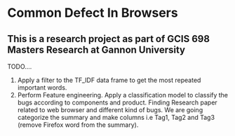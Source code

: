 # Common Defect In Browsers
## This is a research project as part of GCIS 698 Masters Research at Gannon University

TODO....

1. Apply a filter to the TF_IDF data frame to get the most repeated important words.
2. Perform Feature engineering.
Apply a classification model to classify the bugs according to components and product.
Finding Research paper related to web browser and different kind of bugs.
We are going categorize the summary and make columns i.e  Tag1, Tag2 and Tag3 (remove Firefox word from the summary).

